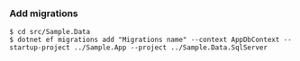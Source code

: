 
### Add migrations

```
$ cd src/Sample.Data
$ dotnet ef migrations add "Migrations name" --context AppDbContext --startup-project ../Sample.App --project ../Sample.Data.SqlServer 
```